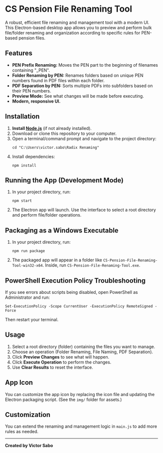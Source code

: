 # CS Pension File Renaming Tool

A robust, efficient file renaming and management tool with a modern UI. This Electron-based desktop app allows you to preview and perform bulk file/folder renaming and organization according to specific rules for PEN-based pension files.

## Features
- **PEN Prefix Renaming:** Moves the PEN part to the beginning of filenames containing "_PEN".
- **Folder Renaming by PEN:** Renames folders based on unique PEN numbers found in PDF files within each folder.
- **PDF Separation by PEN:** Sorts multiple PDFs into subfolders based on their PEN numbers.
- **Preview Mode:** See what changes will be made before executing.
- **Modern, responsive UI.**

## Installation
1. **Install [Node.js](https://nodejs.org/)** (if not already installed).
2. Download or clone this repository to your computer.
3. Open a terminal/command prompt and navigate to the project directory:
   ```
   cd "C:\Users\victor.sabo\Radix Renaming"
   ```
4. Install dependencies:
   ```
   npm install
   ```

## Running the App (Development Mode)
1. In your project directory, run:
   ```
   npm start
   ```
2. The Electron app will launch. Use the interface to select a root directory and perform file/folder operations.

## Packaging as a Windows Executable
1. In your project directory, run:
   ```
   npm run package
   ```
2. The packaged app will appear in a folder like `CS-Pension-File-Renaming-Tool-win32-x64`. Inside, run `CS-Pension-File-Renaming-Tool.exe`.

## PowerShell Execution Policy Troubleshooting
If you see errors about scripts being disabled, open PowerShell as Administrator and run:
```
Set-ExecutionPolicy -Scope CurrentUser -ExecutionPolicy RemoteSigned -Force
```
Then restart your terminal.

## Usage
1. Select a root directory (folder) containing the files you want to manage.
2. Choose an operation (Folder Renaming, File Naming, PDF Separation).
3. Click **Preview Changes** to see what will happen.
4. Click **Execute Operation** to perform the changes.
5. Use **Clear Results** to reset the interface.

## App Icon
You can customize the app icon by replacing the icon file and updating the Electron packaging script. (See the `img/` folder for assets.)

## Customization
You can extend the renaming and management logic in `main.js` to add more rules as needed.

---
**Created by Victor Sabo** 